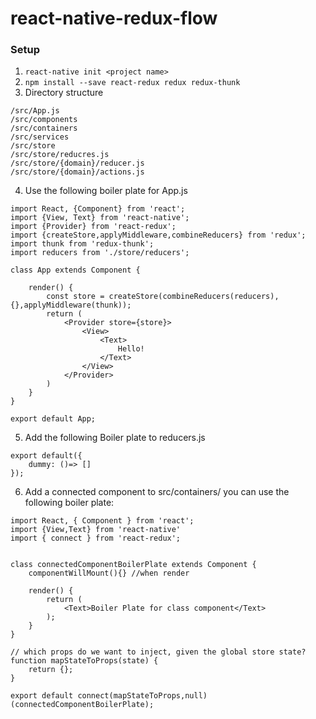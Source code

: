 # react-native-redux-flow
### Setup
1. ```react-native init <project name>```
2. ```npm install --save react-redux redux redux-thunk```
3. Directory structure  
```/src
/src/App.js
/src/components  
/src/containers  
/src/services
/src/store  
/src/store/reducres.js  
/src/store/{domain}/reducer.js  
/src/store/{domain}/actions.js
```  
4. Use the following boiler plate for App.js
 ```
 import React, {Component} from 'react';
 import {View, Text} from 'react-native';
 import {Provider} from 'react-redux';
 import {createStore,applyMiddleware,combineReducers} from 'redux';
 import thunk from 'redux-thunk';
 import reducers from './store/reducers';
 
 class App extends Component {
 
     render() {
         const store = createStore(combineReducers(reducers),{},applyMiddleware(thunk));
         return (
             <Provider store={store}>
                 <View>
                     <Text>
                         Hello!
                     </Text>
                 </View>
             </Provider>
         )
     }
 }
 
 export default App;
```
5. Add the following Boiler plate to reducers.js
```
export default({
    dummy: ()=> []
});
```

6. Add a connected component to src/containers/ you can use the following boiler plate:  
```
import React, { Component } from 'react';
import {View,Text} from 'react-native'
import { connect } from 'react-redux';


class connectedComponentBoilerPlate extends Component {
    componentWillMount(){} //when render

    render() {
        return (
            <Text>Boiler Plate for class component</Text>
        );
    }
}

// which props do we want to inject, given the global store state?
function mapStateToProps(state) {
    return {};
}

export default connect(mapStateToProps,null)(connectedComponentBoilerPlate);
```
